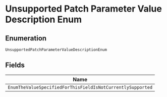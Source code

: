 
# Unsupported Patch Parameter Value Description Enum

## Enumeration

`UnsupportedPatchParameterValueDescriptionEnum`

## Fields

| Name |
|  --- |
| `EnumTheValueSpecifiedForThisFieldIsNotCurrentlySupported` |

